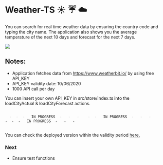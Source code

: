 # Weather-TS :sunny: :umbrella: :cloud:

You can search for real time weather data by ensuring the country code and typing the city name. The application also shows you the average temperature of the next 10 days and forecast for the next 7 days.

![](weather.gif)

## Notes:

- Application fetches data from https://www.weatherbit.io/ by using free API_KEY
- API_KEY validity date: 10/06/2020
- 1000 API call per day

You can insert your own API_KEY in src/store/index.ts into the loadCityActual & loadCityForecast actions.

## 
      -  -  -   IN PROGRESS  -   -   -    -  -   IN PROGRESS  -   -   -    -  -  -   IN PROGRESS  -   -   -  
##    

You can check the deployed version within the validity period [here.](https://gergokutu-weather.netlify.app)

### Next

- Ensure test functions
